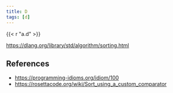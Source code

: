 ```yaml
---
title: D
tags: [d]
---
```


{{< r "a.d" >}}

<https://dlang.org/library/std/algorithm/sorting.html>

## References

- <https://programming-idioms.org/idiom/100>
- <https://rosettacode.org/wiki/Sort_using_a_custom_comparator>

